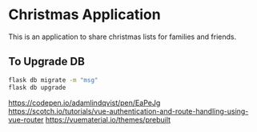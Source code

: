 # Christmas Application

This is an application to share christmas lists for families and friends.

## To Upgrade DB

```sh
flask db migrate -m "msg"
flask db upgrade
```

https://codepen.io/adamlindqvist/pen/EaPeJg
https://scotch.io/tutorials/vue-authentication-and-route-handling-using-vue-router
https://vuematerial.io/themes/prebuilt
